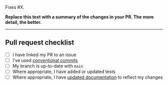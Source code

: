 Fixes #X.

**Replace this text with a summary of the changes in your PR.
The more detail, the better.**

-----------------

## Pull request checklist

- [ ] I have linked my PR to an issue
- [ ] I’ve used [conventional commits](https://www.conventionalcommits.org)
- [ ] My branch is up-to-date with `main`
- [ ] Where appropriate, I have added or updated tests
- [ ] Where appropriate, I have [updated documentation](https://github.com/fullFact/automation-docs/) to reflect my changes
